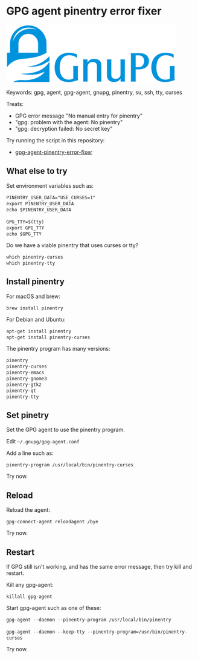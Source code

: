 # GPG agent pinentry error fixer

<img src="README.png" alt="GnuPG" width="450" height="153"/>

Keywords: gpg, agent, gpg-agent, gnupg, pinentry, su, ssh, tty, curses

Treats: 

 * GPG error message "No manual entry for pinentry"
 * "gpg: problem with the agent: No pinentry"
 * "gpg: decryption failed: No secret key"

Try running the script in this repository:

  * [gpg-agent-pinentry-error-fixer](gpg-agent-pinentry-error-fixer)


## What else to try

Set environment variables such as: 

    PINENTRY_USER_DATA="USE_CURSES=1"
    export PINENTRY_USER_DATA
    echo $PINENTRY_USER_DATA
    
    GPG_TTY=$(tty)
    export GPG_TTY
    echo $GPG_TTY
    
Do we have a viable pinentry that uses curses or tty?

    which pinentry-curses
    which pinentry-tty


## Install pinentry

For macOS and brew:

    brew install pinentry

For Debian and Ubuntu:

    apt-get install pinentry
    apt-get install pinentry-curses

The pinentry program has many versions:

    pinentry
    pinentry-curses
    pinentry-emacs
    pinentry-gnome3
    pinentry-gtk2
    pinentry-qt
    pinentry-tty


## Set pinetry

Set the GPG agent to use the pinentry program.

Edit `~/.gnupg/gpg-agent.conf`

Add a line such as:
 
    pinentry-program /usr/local/bin/pinentry-curses

Try now.


## Reload

Reload the agent:

    gpg-connect-agent reloadagent /bye

Try now.


## Restart

If GPG still isn't working, and has the same error message, then try kill and restart.

Kill any gpg-agent:

    killall gpg-agent

Start gpg-agent such as one of these:

    gpg-agent --daemon --pinentry-program /usr/local/bin/pinentry
    
    gpg-agent --daemon --keep-tty --pinentry-program=/usr/bin/pinentry-curses

Try now.

